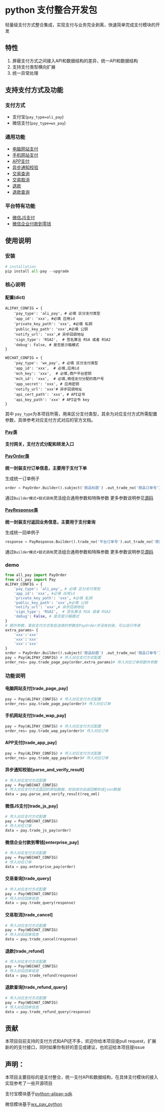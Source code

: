 # python 支付整合开发包

轻量级支付方式整合集成，实现支付与业务完全剥离，快速简单完成支付模块的开发

## 特性

1. 屏蔽支付方式之间接入API和数据结构的差异，统一API和数据结构
2. 支持支付类型横向扩展
3. 统一异常处理

## 支持支付方式及功能
### 支付方式
* 支付宝(`pay_type=ali_pay`)
* 微信支付(`pay_type=wx_pay`)

### 通用功能
* [电脑网站支付](#trade_page_pay)
* [手机网站支付](#trade_wap_pay)
* [APP支付](#trade_app_pay)
* [异步通知校验](#parse_and_verify_result)
* [交易查询](#trade_query)
* [交易取消](#trade_cancel)
* [退款](#trade_refund)
* [退款查询](#trade_refund_query)

### 平台特有功能
* [微信JS支付](#trade_js_pay)
* [微信企业付款到零钱](#enterprise_pay)

## 使用说明
### 安装
```python
# installation
pip install all-pay --upgrade
```

### 核心说明

#### 配置(dict)

```shell
ALIPAY_CONFIG = {
    'pay_type': 'ali_pay', # 必填 区分支付类型
    'app_id': 'xxx', #必填 应用id
    'private_key_path': 'xxx', #必填 私钥
    'public_key_path': 'xxx',#必填 公钥
    'notify_url': 'xxx',# 异步回调地址
    'sign_type': 'RSA2',  # 签名算法 RSA 或者 RSA2
    'debug': False, # 是否是沙箱模式
}

WECHAT_CONFIG = {
    'pay_type': 'wx_pay', # 必填 区分支付类型
    'app_id': 'xxx',  # 必填,应用id
    'mch_key': 'xxx',  # 必填,商户平台密钥
    'mch_id': 'xxx',  # 必填,微信支付分配的商户号
    'app_secret': 'xxx', # 应用密钥
    'notify_url': 'xxx'# 异步回调地址
    'api_cert_path': 'xxx', # API证书
    'api_key_path': 'xxx' # API证书 key
}
```

其中 `pay_type`为本项目所需，用来区分支付类型，其余为对应支付方式所需配置参数，具体参考对应支付方式对应的官方文档。


#### [Pay类](https://github.com/adisonhuang/pay-python/blob/master/pay/pay.py)


**支付网关，支付方式分配和转发入口**

#### [PayOrder类](https://github.com/adisonhuang/pay-python/blob/master/pay/pay_order.py)

**统一封装支付订单信息，主要用于支付下单**

生成统一订单例子

```python
order = PayOrder.Builder().subject('商品标题') .out_trade_no('商品订单号').total_fee('商品费用').build()
```
通过`Builder模式+链式调用`灵活组合通用参数和特殊参数
更多参数说明参见[源码](https://github.com/adisonhuang/pay-python/blob/master/pay/pay_order.py)

#### [PayResponse类](https://github.com/adisonhuang/pay-python/blob/master/pay/pay_response.py)

**统一封装支付返回业务信息，主要用于支付查询**

生成统一回单例子

```python
response = PayResponse.Builder().trade_no('平台订单号').out_trade_no('商家订单号').build()
```

通过`Builder模式+链式调用`灵活组合通用参数和特殊参数
更多参数说明参见[源码](https://github.com/adisonhuang/pay-python/blob/master/pay/pay_response.py)

### demo

```python
from all_pay import PayOrder
from all_pay import Pay
ALIPAY_CONFIG = {
    'pay_type': 'ali_pay', # 必填 区分支付类型
    'app_id': 'xxx', #必填 应用id
    'private_key_path': 'xxx', #必填 私钥
    'public_key_path': 'xxx',#必填 公钥
    'notify_url': 'xxx',# 异步回调地址
    'sign_type': 'RSA2',  # 签名算法 RSA 或者 RSA2
    'debug': False, # 是否是沙箱模式
}
# 额外参数，某些支付方式有些选填的参数在PayOrder并没有封装，可以自行传递
extra_params= {
    'xxx':'xxx'
    'xxx':'xxx'
    'xxx':'xxx'
}
order = PayOrder.Builder().subject('商品标题') .out_trade_no('商品订单号').total_fee('商品费用').build()
pay = Pay(ALIPAY_CONFIG) # 传入对应支付方式配置
order_res= pay.trade_page_pay(order,extra_params)# 传入对应订单和额外参数（要是需要）
```

### 功能说明

#### <a name="trade_page_pay">电脑网站支付[trade_page_pay]</a>

```python
pay = Pay(ALIPAY_CONFIG) # 传入对应支付方式配置
order_res= pay.trade_page_pay(order)# 传入对应订单
```

#### <a name="trade_wap_pay">手机网站支付[trade_wap_pay]</a>

```python
pay = Pay(ALIPAY_CONFIG) # 传入对应支付方式配置
order_res= pay.trade_wap_pay(order)# 传入对应订单
```

#### <a name="trade_app_pay">APP支付[trade_app_pay]</a>

```python
pay = Pay(ALIPAY_CONFIG) # 传入对应支付方式配置
order_res= pay.trade_app_pay(order)# 传入对应订单
```

#### <a name="parse_and_verify_result">异步通知校验[parse_and_verify_result]</a>

```python
# 传入对应支付方式配置
pay = Pay(WECHAT_CONFIG)
# 传入对应支付方式返回的原始数据，校验成功会返回解析成json数据
data = pay.parse_and_verify_result(req_xml)
```


#### <a name="trade_js_pay">微信JS支付[trade_js_pay]</a>

```python
# 传入对应支付方式配置
pay = Pay(WECHAT_CONFIG)
# 传入对应订单
data = pay.trade_js_pay(order)
```

#### <a name="enterprise_pay">微信企业付款到零钱[enterprise_pay]</a>

```python
# 传入对应支付方式配置
pay = Pay(WECHAT_CONFIG)
# 传入对应订单
data = pay.enterprise_pay(order)
```

#### <a name="trade_query">交易查询[trade_query]</a>
```python
# 传入对应支付方式配置
pay = Pay(WECHAT_CONFIG)
# 传入对应回单信息
data = pay.trade_query(response)
```

#### <a name="trade_cancel">交易取消[trade_cancel]</a>
```python
# 传入对应支付方式配置
pay = Pay(WECHAT_CONFIG)
# 传入对应回单信息
data = pay.trade_cancel(response)
```
#### <a name="trade_refund">退款[trade_refund]</a>
```python
# 传入对应支付方式配置
pay = Pay(WECHAT_CONFIG)
# 传入对应回单信息
data = pay.trade_refund(response)
```
#### <a name="trade_refund_query">退款查询[trade_refund_query]</a>
```python
# 传入对应支付方式配置
pay = Pay(WECHAT_CONFIG)
# 传入对应回单信息
data = pay.trade_refund_query(response)
```

## 贡献

本项目目前支持的支付方式和API还不多，欢迎你给本项目提pull request，扩展新的的支付接口，同时如果你有好的意见或建议，也欢迎给本项目提issue

## 声明：

本项目主要目标的是支付整合，统一支付API和数据结构，在具体支付模块的接入实现参考了一些开源项目

支付宝模块基于[python-alipay-sdk](https://github.com/fzlee/alipay)

微信模块基于[wx_pay_python](https://github.com/Jolly23/wx_pay_python)
